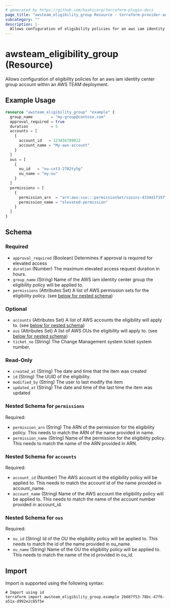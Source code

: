 ```yaml
---
# generated by https://github.com/hashicorp/terraform-plugin-docs
page_title: "awsteam_eligibility_group Resource - terraform-provider-awsteam"
subcategory: ""
description: |-
  Allows configuration of eligibility policies for an aws iam identity center group account within an AWS TEAM deployment.
---
```


# awsteam_eligibility_group (Resource)

Allows configuration of eligibility policies for an aws iam identity center group account within an AWS TEAM deployment.

## Example Usage

```terraform
resource "awsteam_eligibility_group" "example" {
  group_name        = "my-group@contoso.com"
  approval_required = true
  duration          = 5
  accounts = [
    {
      account_id   = 123456789012
      account_name = "My-aws-account"
    }
  ]
  ous = [
    {
      ou_id   = "ou-cxt3-2782ty5g"
      ou_name = "my-ou"
    }
  ]
  permissions = [
    {
      permission_arn  = "arn:aws:sso:::permissionSet/ssoins-4334d1f197f50907/ps-f5ge203d3d2428d3"
      permission_name = "elevated-permission"
    }
  ]
}
```

<!-- schema generated by tfplugindocs -->
## Schema

### Required

- `approval_required` (Boolean) Determines if approval is required for elevated access
- `duration` (Number) The maximum elevated access request duration in hours.
- `group_name` (String) Name of the AWS iam identity center group the eligibility policy will be applied to.
- `permissions` (Attributes Set) A list of AWS permission sets for the eligibility policy. (see [below for nested schema](#nestedatt--permissions))

### Optional

- `accounts` (Attributes Set) A list of AWS accounts the eligibility will apply to. (see [below for nested schema](#nestedatt--accounts))
- `ous` (Attributes Set) A list of AWS OUs the eligibility will apply to. (see [below for nested schema](#nestedatt--ous))
- `ticket_no` (String) The Change Management system ticket system number.

### Read-Only

- `created_at` (String) The date and time that the item was created
- `id` (String) The UUID of the eligibility.
- `modified_by` (String) The user to last modify the item
- `updated_at` (String) The date and time of the last time the item was updated

<a id="nestedatt--permissions"></a>
### Nested Schema for `permissions`

Required:

- `permission_arn` (String) The ARN of the permission for the eligibility policy. This needs to match the ARN of the name provided in name.
- `permission_name` (String) Name of the permission for the eligibility policy. This needs to match the name of the ARN provided in ARN.


<a id="nestedatt--accounts"></a>
### Nested Schema for `accounts`

Required:

- `account_id` (Number) The AWS account id the eligibility policy will be applied to. This needs to match the account id of the name provided in account_name.
- `account_name` (String) Name of the AWS account the eligibility policy will be applied to. This needs to match the name of the account number provided in account_id.


<a id="nestedatt--ous"></a>
### Nested Schema for `ous`

Required:

- `ou_id` (String) Id of the OU the eligibility policy will be applied to. This needs to match the id of the name provided in ou_name.
- `ou_name` (String) Name of the OU the eligibility policy will be applied to. This needs to match the name of the id provided in ou_id.

## Import

Import is supported using the following syntax:

```shell
# Import using id
terraform import awsteam_eligibility_group.example 2b687f53-78bc-47f6-a51a-d992e2c65f5e
```
